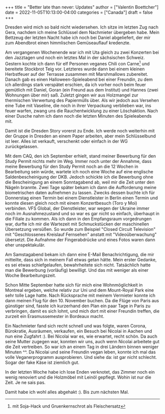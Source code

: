+++
title = "Better late than never: Updates"
author = ["Valentin Boettcher"]
date = 2022-11-05T10:13:00-04:00
categories = ["Canada"]
draft = false
+++

Dresden wird mich so bald nicht wiedersehen. Ich sitze im letzten Zug
nach Gera, nachdem ich meine Schlüssel dem Nachmieter übergeben
habe. Mein Bettzeug der letzten Nacht habe ich noch bei Daniel
abgeliefert, der mir zum Abendbrot einen himmlischen Gemüseauflauf
kredenzte.

Am vergangenen Wochenende war ich mit Uta gleich zu zwei Konzerten bei den
Jazztagen und noch ein letztes Mal in der sächsischen
Schweiz. Gestern kochte ich dann für elf Personen veganes Chili
con Carne[^fn:1] und bereitete Stockbrot Teig vor. Letzteres wurde dann
bei einem kleinen Herbstfeuer auf der Terrasse zusammen mit
Marshmallows zubereitet. Danach gab es einen Halloween-Spieleabend bei
einer Freundin, zu dem ich allerdings stark verspätet erschien, da ich
vorher noch beim feuer gemütlich mit Daniel, Goran (ein Freund aus
dem Institut) und Hannes (zwei Wohnungen über mir) saß. Zuletzt
gingen wir aus Holzmangel zur thermischen Verwertung des Papiermülls
über. Als wir jedoch aus Versehen eine Tube mit Vaseline, die noch in
ihrer Verpackung verblieben war, ins feuer warfen, zwang uns die
Rauchentwicklung zu einer Löschaktion. Nach einer Dusche nahm ich
dann noch die letzten Minuten des Spieleabends mit.

Damit ist die Dresden Story vorerst zu Ende. Ich werde noch weiterhin
mit der Gruppe in Dresden an einem Paper arbeiten, aber mein
Schlüsselbund ist leer. Alles ist verkauft, verschenkt oder einfach
in der WG zurückgelassen.

Mit dem CAQ, den ich September erhielt, stand meiner Bewerbung für
den Study Permit nichts mehr im Weg. Immer noch unter der Annahme,
dass meine Bewerbung für den Study Permit noch an die 12 Wochen in
Bearbeitung sein würde, wartete ich noch eine Woche auf eine
englische Saldenbescheinigung der DKB. Jedoch schickte ich die Bewerbung ohne die Bescheinigung an einem Sonntagabend ab, weil mir die Zeit unter den Nägeln brannte. Zwei Tage später bekam ich dann die Aufforderung
meine biometrischen daten aufnehmen zu lassen. Zwecks dessen buchte
ich für Donnerstag einen Termin bei einem Dienstleister in Berlin
einen Termin und konnte diesen gleich noch mit einem Konzertbesuch
(Toro y Moi) verbinden. VFS Global, der Dienstleister, war wegen der
Ukraine immer noch im Ausnahmezustand und so war es gar nicht so
einfach, überhaupt in die Filiale zu kommen. Als ich dann in den
Empfangsraum vorgedrungen war, durfte ich mir die Wartezeit mit
Schmuckstücken der maschinellen Übersetzung versüßen. So wurde zum
Beispiel "Closed Circuit Television" mit "Geschlossenes Kreislauf
Fernsehen" anstatt mit "Videoüberwachung" übersetzt. Die Aufnahme
der Fingerabdrücke und eines Fotos waren dann eher unspektakulär.

Am Samstagabend bekam ich dann eine E-Mail Benachrichtigung, die mir
mitteilte, dass sich in meinem Fall etwas getan hätte. Mein erster
Gedanke, es sei etwas schiefgelaufen, bewahrheitete sich
nicht. Tatsächlich hatte man die Bewerbung (vorläufig)
bewilligt. Und das mit weniger als einer Woche Bearbeitungszeit.

Schon Mitte September hatte sich für mich eine Wohnmöglichkeit in
Montreal ergeben, welche relativ zur Uni und dem Mount-Royal Park eine
sehr tolle Lage hatte. Nach Rücksprache mit meinem Vermieter konnte
ich dann meinen Flug für den 10. November buchen. Da die Flüge von
Paris aus günstiger sind, fasste ich kurzerhand den Plan ein paar
Tage in Paris zu verbringen, damit es sich lohnt, und mich dort mit
einer Freundin treffen, die zurzeit ein Erasmussemester in Bordeaux
macht.

Ein Nachmieter fand sich recht schnell und was folgte, waren Corona,
Bürokratie, Ausräumen, verkaufen, ein Besuch bei Nicolai in Aachen und nun eine Zugfahrt
:). Bei Nicolai war es, wie erwartet, recht schön. Da auch seine
Mutter zugegen war, konnten wir uns, auch wenn Nicolai arbeitete gut
die Zeit vertreiben. So war ich an einem Tag in drei Ländern binnen
weniger Minuten ^^. Da Nicolai und seine Freundin vegan leben, konnte
ich mal das volle Veganerprogramm ausprobieren. Und siehe da: ist gar
nicht schlecht. Sogar der fake Käse ist ziemlich gut.

In der letzten Woche habe ich lose Enden verknotet, das Zimmer noch
ein wenig renoviert und die Holzmöbel mit Leinöl gepflegt. Wohin ist
nur die Zeit. Je ne sais pas.

Damit habe ich wohl alles abgehakt :). Bis zum nächsten Mal.

[^fn:1]: mit Soja-Hack und Gruenkernschrot als Fleischersatz
